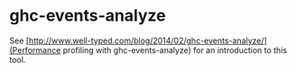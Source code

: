 ghc-events-analyze
==================

See [http://www.well-typed.com/blog/2014/02/ghc-events-analyze/](Performance profiling with ghc-events-analyze) for an introduction to this tool.
